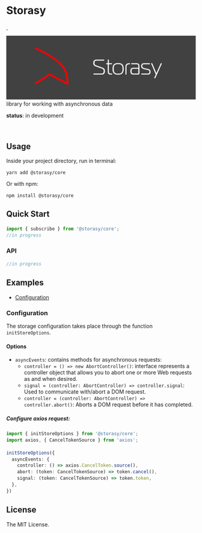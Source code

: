 # Storasy
<p>
  <a aria-label="NPM version" href="https://www.npmjs.com/package/@storasy/core">
    <img alt="" src="https://badgen.net/npm/v/@storasy/core">
  </a>
    <a aria-label="Package size" href="https://bundlephobia.com/result?p=@storasy/core">
      <img alt="" src="https://badgen.net/bundlephobia/minzip/@storasy/core">
    </a>
</p>

![Storasy Header](https://github.com/Naboska/storasy/raw/main/media/logo.png)
library for working with asynchronous data

**status**: in development

<br/>

## Usage

Inside your project directory, run in terminal:

```
yarn add @storasy/core
```

Or with npm:

```
npm install @storasy/core
```

## Quick Start

```js
import { subscribe } from '@storasy/core';
//in progress
```

### API

```js
//in progress
```

## Examples

- [Configuration](#configuration)

### Configuration

The storage configuration takes place through the function `initStoreOptions`.

#### Options
- `asyncEvents`: contains methods for asynchronous requests:
  - `controller = () => new AbortController()`: interface represents a controller object that allows you to abort one or more Web requests as and when desired.
  - `signal = (controller: AbortController) => controller.signal`: Used to communicate with/abort a DOM request.
  - `controller = (controller: AbortController) => controller.abort()`: Aborts a DOM request before it has completed.

##### Configure axios request:
```ts
import { initStoreOptions } from '@storasy/core';
import axios, { CancelTokenSource } from 'axios';

initStoreOptions({
  asyncEvents: {
    controller: () => axios.CancelToken.source(),
    abort: (token: CancelTokenSource) => token.cancel(),
    signal: (token: CancelTokenSource) => token.token,
  },
})

```

## License

The MIT License.